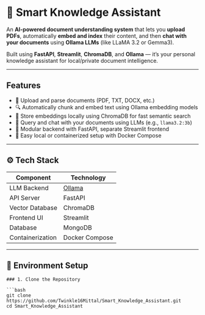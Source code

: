 # 🧠 Smart Knowledge Assistant

An **AI-powered document understanding system** that lets you **upload PDFs**, automatically **embed and index** their content, and then **chat with your documents** using **Ollama LLMs** (like LLaMA 3.2 or Gemma3).  

Built using **FastAPI**, **Streamlit**, **ChromaDB**, and **Ollama** — it’s your personal knowledge assistant for local/private document intelligence.

---

##  Features

- 📄 Upload and parse documents (PDF, TXT, DOCX, etc.)
- 🔍 Automatically chunk and embed text using Ollama embedding models  
- 🧩 Store embeddings locally using ChromaDB for fast semantic search
- 💬 Query and chat with your documents using LLMs (e.g., `llama3.2:3b`)
- 🧱 Modular backend with FastAPI, separate Streamlit frontend
- 🐳 Easy local or containerized setup with Docker Compose

---

## ⚙️ Tech Stack

| Component | Technology |
|------------|-------------|
| LLM Backend | [Ollama](https://ollama.ai) |
| API Server | FastAPI |
| Vector Database | ChromaDB |
| Frontend UI | Streamlit |
| Database | MongoDB |
| Containerization | Docker Compose |

---

## 🧠 Environment Setup

    ### 1. Clone the Repository

    ```bash
    git clone https://github.com/Twinkle16Mittal/Smart_Knowledge_Assistant.git
    cd Smart_Knowledge_Assistant